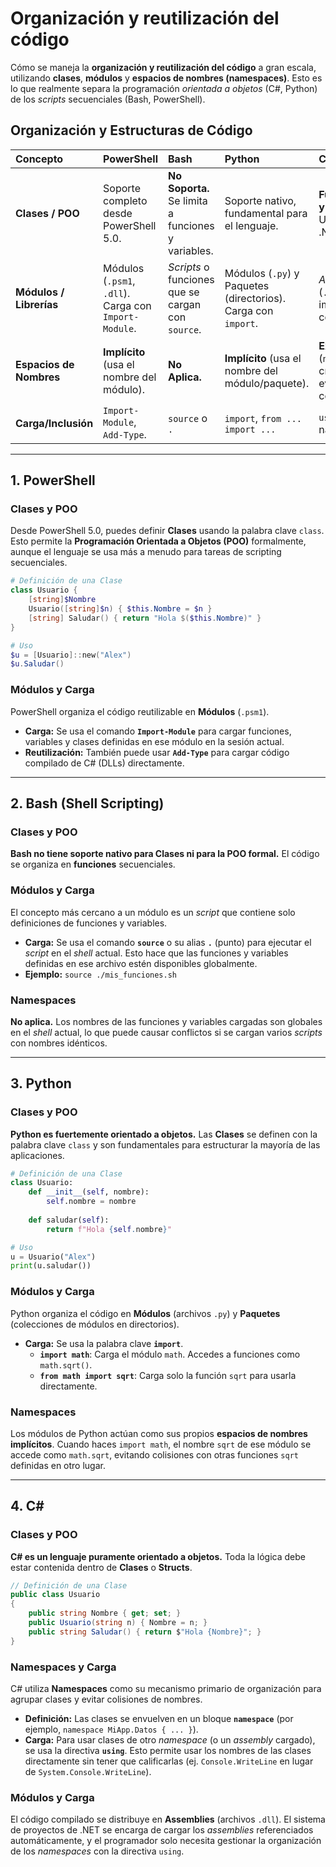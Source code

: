 # Organización y reutilización del código

Cómo se maneja la **organización y reutilización del código** a gran escala, utilizando **clases**, **módulos** y **espacios de nombres (namespaces)**. Esto es lo que realmente separa la programación *orientada a objetos* (C\#, Python) de los *scripts* secuenciales (Bash, PowerShell).

## Organización y Estructuras de Código

| Concepto | PowerShell | Bash | Python | C\# |
| :--- | :--- | :--- | :--- | :--- |
| **Clases / POO** | Soporte completo desde PowerShell 5.0. | **No Soporta.** Se limita a funciones y variables. | Soporte nativo, fundamental para el lenguaje. | **Fundamental y Requerido.** Un pilar de .NET. |
| **Módulos / Librerías** | Módulos (`.psm1`, `.dll`). Carga con `Import-Module`. | *Scripts* o funciones que se cargan con `source`. | Módulos (`.py`) y Paquetes (directorios). Carga con `import`. | *Assemblies* (`.dll`). Carga implícita o con `using`. |
| **Espacios de Nombres** | **Implícito** (usa el nombre del módulo). | **No Aplica.** | **Implícito** (usa el nombre del módulo/paquete). | **Explícito** (`namespace`) y crucial para evitar colisiones. |
| **Carga/Inclusión** | `Import-Module`, `Add-Type`. | `source` o `.` | `import`, `from ... import ...` | `using` (para namespaces). |

-----

## 1\. PowerShell

### Clases y POO

Desde PowerShell 5.0, puedes definir **Clases** usando la palabra clave `class`. Esto permite la **Programación Orientada a Objetos (POO)** formalmente, aunque el lenguaje se usa más a menudo para tareas de scripting secuenciales.

```powershell
# Definición de una Clase
class Usuario {
    [string]$Nombre
    Usuario([string]$n) { $this.Nombre = $n }
    [string] Saludar() { return "Hola $($this.Nombre)" }
}

# Uso
$u = [Usuario]::new("Alex")
$u.Saludar()
```

### Módulos y Carga

PowerShell organiza el código reutilizable en **Módulos** (`.psm1`).

  * **Carga:** Se usa el comando **`Import-Module`** para cargar funciones, variables y clases definidas en ese módulo en la sesión actual.
  * **Reutilización:** También puede usar **`Add-Type`** para cargar código compilado de C\# (DLLs) directamente.

-----

## 2\. Bash (Shell Scripting)

### Clases y POO

**Bash no tiene soporte nativo para Clases ni para la POO formal.** El código se organiza en **funciones** secuenciales.

### Módulos y Carga

El concepto más cercano a un módulo es un *script* que contiene solo definiciones de funciones y variables.

  * **Carga:** Se usa el comando **`source`** o su alias **`.`** (punto) para ejecutar el *script* en el *shell* actual. Esto hace que las funciones y variables definidas en ese archivo estén disponibles globalmente.
  * **Ejemplo:** `source ./mis_funciones.sh`

### Namespaces

**No aplica.** Los nombres de las funciones y variables cargadas son globales en el *shell* actual, lo que puede causar conflictos si se cargan varios *scripts* con nombres idénticos.

-----

## 3\. Python

### Clases y POO

**Python es fuertemente orientado a objetos.** Las **Clases** se definen con la palabra clave `class` y son fundamentales para estructurar la mayoría de las aplicaciones.

```python
# Definición de una Clase
class Usuario:
    def __init__(self, nombre):
        self.nombre = nombre
    
    def saludar(self):
        return f"Hola {self.nombre}"

# Uso
u = Usuario("Alex")
print(u.saludar())
```

### Módulos y Carga

Python organiza el código en **Módulos** (archivos `.py`) y **Paquetes** (colecciones de módulos en directorios).

  * **Carga:** Se usa la palabra clave **`import`**.
      * **`import math`**: Carga el módulo `math`. Accedes a funciones como `math.sqrt()`.
      * **`from math import sqrt`**: Carga solo la función `sqrt` para usarla directamente.

### Namespaces

Los módulos de Python actúan como sus propios **espacios de nombres implícitos**. Cuando haces `import math`, el nombre `sqrt` de ese módulo se accede como `math.sqrt`, evitando colisiones con otras funciones `sqrt` definidas en otro lugar.

-----

## 4\. C\#

### Clases y POO

**C\# es un lenguaje puramente orientado a objetos.** Toda la lógica debe estar contenida dentro de **Clases** o **Structs**.

```csharp
// Definición de una Clase
public class Usuario
{
    public string Nombre { get; set; }
    public Usuario(string n) { Nombre = n; }
    public string Saludar() { return $"Hola {Nombre}"; }
}
```

### Namespaces y Carga

C\# utiliza **Namespaces** como su mecanismo primario de organización para agrupar clases y evitar colisiones de nombres.

  * **Definición:** Las clases se envuelven en un bloque **`namespace`** (por ejemplo, `namespace MiApp.Datos { ... }`).
  * **Carga:** Para usar clases de otro *namespace* (o un *assembly* cargado), se usa la directiva **`using`**. Esto permite usar los nombres de las clases directamente sin tener que calificarlas (ej. `Console.WriteLine` en lugar de `System.Console.WriteLine`).

### Módulos y Carga

El código compilado se distribuye en **Assemblies** (archivos `.dll`). El sistema de proyectos de .NET se encarga de cargar los *assemblies* referenciados automáticamente, y el programador solo necesita gestionar la organización de los *namespaces* con la directiva `using`.

